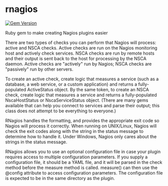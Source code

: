 rnagios
=======
[![Gem Version](https://badge.fury.io/rb/rnagios.png)](http://badge.fury.io/rb/rnagios)

Ruby gem to make creating Nagios plugins easier

There are two types of checks you can perform that Nagios will process:
active and NSCA checks.  Active checks are run on the Nagios
monitoring host and actively check services.  NSCA checks are run
by remote hosts and their output is sent back to the host
for processing by the NSCA daemon.  Active checks are "actively" run
by Nagios; NSCA checks are "passively" run by other servers.

To create an active check, create logic that measures a service
(such as a database, a web service, or a custom application) and
returns a fully-populated ActiveStatus object.  By the same token,
to create an NSCA check, create logic that measures a service and
returns a fully-populated NscaHostStatus or NscaServiceStatus object.
(There are many gems available that can help you connect to services
and parse their output; this class does not attempt to be everything
to everyone.)
  
RNagios handles the formatting, and provides the appropriate
exit code so Nagios will process it correctly.  When running on
UNIX/Linux, Nagios will check the exit codes along with the string
in the status message to determine how to handle it.  Under Windows,
Nagios only cares about the strings in the status message.

RNagios allows you to use an optional configuration file in case your
plugin requires access to multiple configuration parameters.  If
you supply a configuration file, it should be a YAML file, and it will
be parsed in the check method before the measure method is called.
measure() can then use the @config attribute to access configuration
parameters.  The configuration file is expected to be in the same
directory as the plugin.
